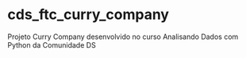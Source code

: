 # cds_ftc_curry_company
Projeto Curry Company desenvolvido no curso Analisando Dados com Python da Comunidade DS
